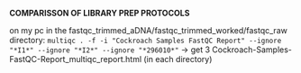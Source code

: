 **COMPARISSON OF LIBRARY PREP PROTOCOLS**

on my pc in the fastqc_trimmed_aDNA/fastqc_trimmed_worked/fastqc_raw directory:
```multiqc . -f -i "Cockroach Samples FastQC Report" --ignore "*I1*" --ignore "*I2*" --ignore "*296010*"```
-> get 3 Cockroach-Samples-FastQC-Report_multiqc_report.html (in each directory)
